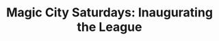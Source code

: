 ---
layout: post
title: "Magic City Saturdays: Inaugurating the League"
description: "Introducing a new column on Georgia Tech’s participation in the Alliance of American Football"
permalink: https://www.fromtherumbleseat.com/2019/2/10/18218824/magic-city-saturdays-inaugurating-the-league-georgia-tech-football-atlanta-legends-justin-thomas
---